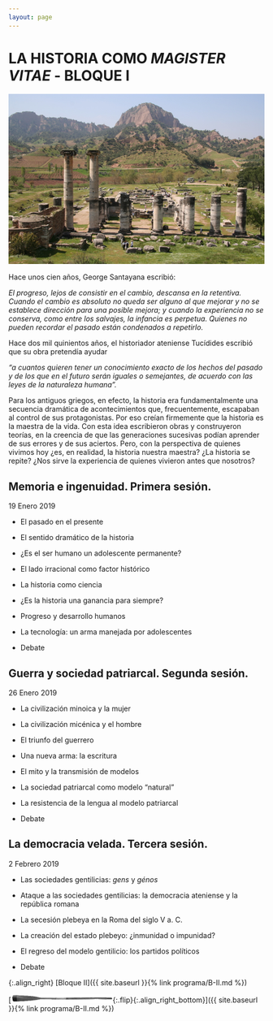 ```yaml
---
layout: page
---
```


LA HISTORIA COMO <i>MAGISTER VITAE</i> - BLOQUE I
=========================================

![Imagen](/assets/images/1.jpg "Titulo")

Hace unos cien años, George Santayana escribió:

<cite>
El progreso, lejos de consistir en el cambio, descansa en la retentiva. Cuando el cambio es absoluto no queda ser alguno al que mejorar y no se establece dirección para una posible mejora; y cuando la experiencia no se conserva, como entre los salvajes, la infancia es perpetua. Quienes no pueden recordar el pasado están condenados a repetirlo.
</cite>

Hace dos mil quinientos años, el historiador ateniense Tucídides escribió que su obra pretendía ayudar

<cite>
“a cuantos quieren tener un conocimiento exacto de los hechos del pasado y de los que en el futuro serán iguales o semejan­tes, de acuerdo con las leyes de la naturaleza humana”.
</cite>

Para los antiguos griegos, en efecto, la historia era fundamentalmente una secuencia dramática de acontecimientos que, frecuentemente, escapaban al control de sus protagonistas. Por eso creían firmemente que la historia es la maestra de la vida. Con esta idea escribieron obras y construyeron teorías, en la creencia de que las generaciones sucesivas podían aprender de sus errores y de sus aciertos. Pero, con la perspectiva de quienes vivimos hoy ¿es, en realidad, la historia nuestra maestra? ¿La historia se repite? ¿Nos sirve la experiencia de quienes vivieron antes que nosotros?

Memoria e ingenuidad. Primera sesión.
------------------------------------------
  19 Enero 2019

* El pasado en el presente
* El sentido dramático de la historia
* ¿Es el ser humano un adolescente permanente?
* El lado irracional como factor histórico

* La historia como ciencia
* ¿Es la historia una ganancia para siempre?
* Progreso y desarrollo humanos
* La tecnología: un arma manejada por adolescentes
* Debate

Guerra y sociedad patriarcal. Segunda sesión.
----------------------------------------------------
26 Enero 2019

* La civilización minoica y la mujer
* La civilización micénica y el hombre
* El triunfo del guerrero

* Una nueva arma: la escritura
* El mito y la transmisión de modelos
* La sociedad patriarcal como modelo “natural”
* La resistencia de la lengua al modelo patriarcal
* Debate

La democracia velada. Tercera sesión.
--------------------------------------------
2 Febrero 2019


* Las sociedades gentilicias: <i>gens</i> y <i>génos</i>
* Ataque a las sociedades gentilicias: la democracia ateniense y la república romana

* La secesión plebeya en la Roma del siglo V a. C.
* La creación del estado plebeyo: ¿inmunidad o impunidad?
* El regreso del modelo gentilicio: los partidos políticos
* Debate



{:.align_right}
[Bloque II]({{ site.baseurl }}{% link programa/B-II.md %})

[<img src="/assets/images/oar.png"/>{:.flip}{:.align_right_bottom}]({{ site.baseurl }}{% link programa/B-II.md %})
